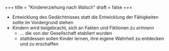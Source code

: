 +++
title = "Kindererziehung nach Walsch"
draft = false
+++

-   Entwicklung des Gedächtnisses statt die Entwicklung der Fähigkeiten sollte im Vordergrund stehen
-   Kindern wird beigebracht, sich an Fakten und Fiktionen zu _erinnern_
    -   ... die von der Gesellschaft etabliert wurden
    -   stattdessen sollen Kinder lernen, ihre eigene Wahrheit zu entdecken und zu erschaffen
